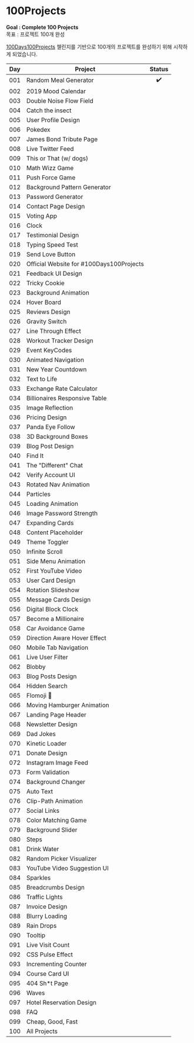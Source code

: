 # 100Projects
**Goal : Complete 100 Projects**  
목표 : 프로젝트 100개 완성

[100Days100Projects](https://github.com/florinpop17/100Days100Projects) 챌린지를 기반으로 100개의 프로젝트를 완성하기 위해 시작하게 되었습니다.

| Day |	Project | Status |
|-----|---------|:------:|
| 001 |	Random Meal Generator | ✔️ |
| 002 |	2019 Mood Calendar | |
| 003 |	Double Noise Flow Field	| |
| 004 |	Catch the insect | |
| 005 |	User Profile Design	| |
| 006 |	Pokedex	| |
| 007 |	James Bond Tribute Page	| |
| 008 |	Live Twitter Feed	| |
| 009 |	This or That (w/ dogs)	| |
| 010 |	Math Wizz Game | |
| 011 |	Push Force Game | |
| 012 |	Background Pattern Generator | |
| 013 |	Password Generator | |
| 014 |	Contact Page Design	| |
| 015 |	Voting App | |
| 016 |	Clock	| |
| 017 |	Testimonial Design | |
| 018 |	Typing Speed Test	| |
| 019 |	Send Love Button | |
| 020 |	Official Website for #100Days100Projects | |
| 021 |	Feedback UI Design | |
| 022 |	Tricky Cookie | |
| 023 |	Background Animation | |
| 024 |	Hover Board | |
| 025 |	Reviews Design | |
| 026 |	Gravity Switch | |
| 027 |	Line Through Effect | |
| 028 |	Workout Tracker Design | |
| 029 |	Event KeyCodes | |
| 030 |	Animated Navigation | |
| 031 |	New Year Countdown | |
| 032 |	Text to Life | |
| 033 |	Exchange Rate Calculator | |
| 034 |	Billionaires Responsive Table | |
| 035 |	Image Reflection | |
| 036 |	Pricing Design | |
| 037 |	Panda Eye Follow | |
| 038 |	3D Background Boxes | |
| 039 |	Blog Post Design | |
| 040 |	Find It | |
| 041 |	The "Different" Chat | |
| 042 |	Verify Account UI | |
| 043 |	Rotated Nav Animation | |
| 044 |	Particles | |
| 045 |	Loading Animation | |
| 046 |	Image Password Strength | |
| 047 |	Expanding Cards | |
| 048 |	Content Placeholder | |
| 049 |	Theme Toggler | |
| 050 |	Infinite Scroll | |
| 051 |	Side Menu Animation | |
| 052 |	First YouTube Video | |
| 053 |	User Card Design | |
| 054 |	Rotation Slideshow | |
| 055 |	Message Cards Design | |
| 056 |	Digital Block Clock | |
| 057 |	Become a Millionaire | |
| 058 |	Car Avoidance Game | |
| 059 |	Direction Aware Hover Effect | |
| 060 |	Mobile Tab Navigation | |
| 061 |	Live User Filter | |
| 062 |	Blobby | |
| 063 |	Blog Posts Design | |
| 064 |	Hidden Search | |
| 065 |	Flomoji 🤩 | |
| 066 |	Moving Hamburger Animation | |
| 067 |	Landing Page Header | |
| 068 |	Newsletter Design | |
| 069 |	Dad Jokes | |
| 070 |	Kinetic Loader | |
| 071 |	Donate Design | |
| 072 |	Instagram Image Feed | |
| 073 |	Form Validation | |
| 074 |	Background Changer | |
| 075 |	Auto Text | |
| 076 |	Clip-Path Animation | |
| 077 |	Social Links | |
| 078 |	Color Matching Game | |
| 079 |	Background Slider | |
| 080 |	Steps | |
| 081 |	Drink Water | |
| 082 |	Random Picker Visualizer | |
| 083 |	YouTube Video Suggestion UI | |
| 084 |	Sparkles | |
| 085 |	Breadcrumbs Design | |
| 086 |	Traffic Lights | |
| 087 |	Invoice Design | |
| 088 |	Blurry Loading | |
| 089 |	Rain Drops | |
| 090 |	Tooltip | |
| 091 |	Live Visit Count | |
| 092 |	CSS Pulse Effect | |
| 093 |	Incrementing Counter | |
| 094 |	Course Card UI | |
| 095 |	404 Sh\*t Page | |
| 096 |	Waves | |
| 097 |	Hotel Reservation Design | |
| 098 |	FAQ | |
| 099 |	Cheap, Good, Fast | |
| 100 |	All Projects | |
